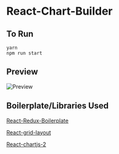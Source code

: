 # React-Chart-Builder

## To Run
```
yarn
npm run start
```

## Preview
![Preview](https://github.com/disissid/React-Chart-Builder/blob/master/dev/img/preview.png)

## Boilerplate/Libraries Used
[React-Redux-Boilerplate](https://github.com/buckyroberts/React-Redux-Boilerplate)

[React-grid-layout](https://github.com/STRML/react-grid-layout)

[React-chartjs-2](https://github.com/jerairrest/react-chartjs-2)
